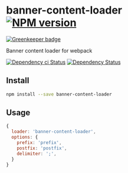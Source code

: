 # banner-content-loader [![NPM version][npm-image]][npm-url]

[![Greenkeeper badge](https://badges.greenkeeper.io/christophehurpeau/banner-content-loader.svg)](https://greenkeeper.io/)

Banner content loader for webpack

[![Dependency ci Status][dependencyci-image]][dependencyci-url]
[![Dependency Status][daviddm-image]][daviddm-url]

## Install

```bash
npm install --save banner-content-loader
```

## Usage

```js
{
  loader: 'banner-content-loader',
  options: {
    prefix: 'prefix',
    postfix: 'postfix',
    delimiter: ';',
  }
}
```

[npm-image]: https://img.shields.io/npm/v/banner-content-loader.svg?style=flat-square
[npm-url]: https://npmjs.org/package/banner-content-loader
[daviddm-image]: https://david-dm.org/christophehurpeau/banner-content-loader.svg?style=flat-square
[daviddm-url]: https://david-dm.org/christophehurpeau/banner-content-loader
[dependencyci-image]: https://dependencyci.com/github/christophehurpeau/banner-content-loader/badge?style=flat-square
[dependencyci-url]: https://dependencyci.com/github/christophehurpeau/banner-content-loader
